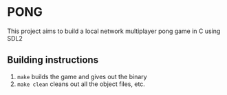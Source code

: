 # PONG

This project aims to build a local network multiplayer pong game in C using SDL2

## Building instructions

1. `make` builds the game and gives out the binary
2. `make clean` cleans out all the object files, etc.
